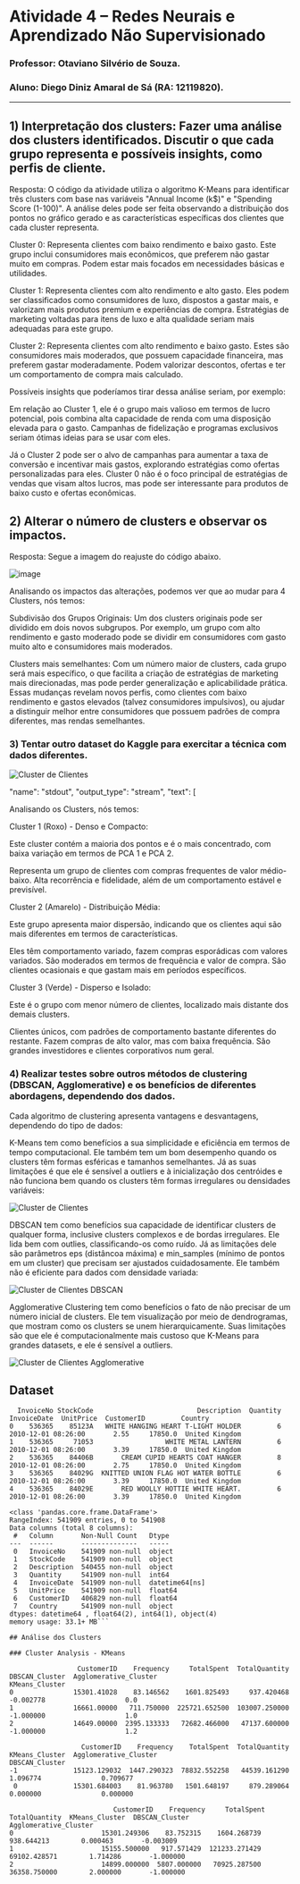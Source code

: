 # Atividade 4 – Redes Neurais e Aprendizado Não Supervisionado

### Professor: Otaviano Silvério de Souza.
### Aluno: Diego Diniz Amaral de Sá (RA: 12119820).

--------------------------------------------------------------------

## 1) Interpretação dos clusters: Fazer uma análise dos clusters identificados. Discutir o que cada grupo representa e possíveis insights, como perfis de cliente.

Resposta: O código da atividade utiliza o algoritmo K-Means para identificar três clusters com base nas variáveis "Annual Income (k$)" e "Spending Score (1-100)". A análise deles pode ser feita observando a distribuição dos pontos no gráfico gerado e as características específicas dos clientes que cada cluster representa.

Cluster 0: Representa clientes com baixo rendimento e baixo gasto. Este grupo inclui consumidores mais econômicos, que preferem não gastar muito em compras. Podem estar mais focados em necessidades básicas e utilidades.

Cluster 1: Representa clientes com alto rendimento e alto gasto. Eles podem ser classificados como consumidores de luxo, dispostos a gastar mais, e valorizam mais produtos premium e experiências de compra. Estratégias de marketing voltadas para itens de luxo e alta qualidade seriam mais adequadas para este grupo.

Cluster 2: Representa clientes com alto rendimento e baixo gasto. Estes são consumidores mais moderados, que possuem capacidade financeira, mas preferem gastar moderadamente. Podem valorizar descontos, ofertas e ter um comportamento de compra mais calculado.

Possíveis insights que poderíamos tirar dessa análise seriam, por exemplo: 

Em relação ao Cluster 1, ele é o grupo mais valioso em termos de lucro potencial, pois combina alta capacidade de renda com uma disposição elevada para o gasto. Campanhas de fidelização e programas exclusivos seriam ótimas ideias para se usar com eles.

Já o Cluster 2 pode ser o alvo de campanhas para aumentar a taxa de conversão e incentivar mais gastos, explorando estratégias como ofertas personalizadas para eles.
Cluster 0 não é o foco principal de estratégias de vendas que visam altos lucros, mas pode ser interessante para produtos de baixo custo e ofertas econômicas.

## 2) Alterar o número de clusters e observar os impactos.

Resposta: Segue a imagem do reajuste do código abaixo. 

![image](https://github.com/user-attachments/assets/9367dc7a-9106-45e8-af62-cd8d531167ee)

Analisando os impactos das alterações, podemos ver que ao mudar para 4 Clusters, nós temos: 

Subdivisão dos Grupos Originais: Um dos clusters originais pode ser dividido em dois novos subgrupos. Por exemplo, um grupo com alto rendimento e gasto moderado pode se dividir em consumidores com gasto muito alto e consumidores mais moderados.

Clusters mais semelhantes: Com um número maior de clusters, cada grupo será mais específico, o que facilita a criação de estratégias de marketing mais direcionadas, mas pode perder generalização e aplicabilidade prática.
Essas mudanças revelam novos perfis, como clientes com baixo rendimento e gastos elevados (talvez consumidores impulsivos), ou ajudar a distinguir melhor entre consumidores que possuem padrões de compra diferentes, mas rendas semelhantes.

### 3) Tentar outro dataset do Kaggle para exercitar a técnica com dados diferentes.

![Cluster de Clientes](https://github.com/user-attachments/assets/80417f90-6248-4817-be00-6819ccf20922)

 "name": "stdout",
     "output_type": "stream",
     "text": [

Analisando os Clusters, nós temos:

Cluster 1 (Roxo) - Denso e Compacto:

Este cluster contém a maioria dos pontos e é o mais concentrado, com baixa variação em termos de PCA 1 e PCA 2. 

Representa um grupo de clientes com compras frequentes de valor médio-baixo. Alta recorrência e fidelidade, além de um comportamento estável e previsível.

Cluster 2 (Amarelo) - Distribuição Média:

Este grupo apresenta maior dispersão, indicando que os clientes aqui são mais diferentes em termos de características. 

Eles têm comportamento variado, fazem compras esporádicas com valores variados. São moderados em termos de frequência e valor de compra. São clientes ocasionais e que gastam mais em períodos específicos.

Cluster 3 (Verde) - Disperso e Isolado:

Este é o grupo com menor número de clientes, localizado mais distante dos demais clusters.

Clientes únicos, com padrões de comportamento bastante diferentes do restante. Fazem compras de alto valor, mas com baixa frequência. São grandes investidores e clientes corporativos num geral.

### 4) Realizar testes sobre outros métodos de clustering (DBSCAN, Agglomerative) e os benefícios de diferentes abordagens, dependendo dos dados.

Cada algoritmo de clustering apresenta vantagens e desvantagens, dependendo do tipo de dados:

K-Means tem como benefícios a sua simplicidade e eficiência em termos de tempo computacional. Ele também tem um bom desempenho quando os clusters têm formas esféricas e tamanhos semelhantes.
Já as suas limitações é que ele é sensível a outliers e à inicialização dos centróides e não funciona bem quando os clusters têm formas irregulares ou densidades variáveis:

![Cluster de Clientes](https://github.com/user-attachments/assets/fe745fb6-4de1-4612-96f5-b0d4cd3011d3)

DBSCAN tem como benefícios sua capacidade de identificar clusters de qualquer forma, inclusive clusters complexos e de bordas irregulares. Ele lida bem com outlies, classificando-os como ruído.
Já as limitações dele são parâmetros eps (distâncoa máxima) e min_samples (mínimo de pontos em um cluster) que precisam ser ajustados cuidadosamente. Ele também não é eficiente para dados com densidade variada:

![Cluster de Clientes DBSCAN](https://github.com/user-attachments/assets/d6639abf-4932-4103-8435-695ca45983a7)

Agglomerative Clustering tem como benefícios o fato de não precisar de um número inicial de clusters. Ele tem visualização por meio de dendrogramas, que mostram como os clusters se unem hierarquicamente. 
Suas limitações são que ele é computacionalmente mais custoso que K-Means para grandes datasets, e ele é sensível a outliers.

![Cluster de Clientes Agglomerative](https://github.com/user-attachments/assets/13e6611b-4961-4990-a719-c231ce933964)

## Dataset

```plaintext
  InvoiceNo StockCode                          Description  Quantity         InvoiceDate  UnitPrice  CustomerID         Country
0    536365    85123A   WHITE HANGING HEART T-LIGHT HOLDER         6 2010-12-01 08:26:00       2.55     17850.0  United Kingdom
1    536365     71053                  WHITE METAL LANTERN         6 2010-12-01 08:26:00       3.39     17850.0  United Kingdom
2    536365    84406B       CREAM CUPID HEARTS COAT HANGER         8 2010-12-01 08:26:00       2.75     17850.0  United Kingdom
3    536365    84029G  KNITTED UNION FLAG HOT WATER BOTTLE         6 2010-12-01 08:26:00       3.39     17850.0  United Kingdom
4    536365    84029E       RED WOOLLY HOTTIE WHITE HEART.         6 2010-12-01 08:26:00       3.39     17850.0  United Kingdom

<class 'pandas.core.frame.DataFrame'>
RangeIndex: 541909 entries, 0 to 541908
Data columns (total 8 columns):
 #   Column       Non-Null Count   Dtype
---  ------       --------------   -----
 0   InvoiceNo    541909 non-null  object
 1   StockCode    541909 non-null  object
 2   Description  540455 non-null  object
 3   Quantity     541909 non-null  int64
 4   InvoiceDate  541909 non-null  datetime64[ns]
 5   UnitPrice    541909 non-null  float64
 6   CustomerID   406829 non-null  float64
 7   Country      541909 non-null  object
dtypes: datetime64 , float64(2), int64(1), object(4)
memory usage: 33.1+ MB```

## Análise dos Clusters

### Cluster Analysis - KMeans

                 CustomerID    Frequency     TotalSpent  TotalQuantity  DBSCAN_Cluster  Agglomerative_Cluster
KMeans_Cluster
0               15301.41028    83.146562    1601.825493     937.420468       -0.002778                    0.0
1               16661.00000   711.750000  225721.652500  103007.250000       -1.000000                    1.0
2               14649.00000  2395.133333   72682.466000   47137.600000       -1.000000                    1.2

                  CustomerID    Frequency    TotalSpent  TotalQuantity  KMeans_Cluster  Agglomerative_Cluster
DBSCAN_Cluster
-1              15123.129032  1447.290323  78832.552258   44539.161290        1.096774               0.709677
 0              15301.684003    81.963780   1501.648197     879.289064        0.000000               0.000000

                          CustomerID    Frequency     TotalSpent  TotalQuantity  KMeans_Cluster  DBSCAN_Cluster
Agglomerative_Cluster
0                      15301.249306    83.752315    1604.268739     938.644213        0.000463       -0.003009
1                      15155.500000   917.571429  121233.271429   69102.428571        1.714286       -1.000000
2                      14899.000000  5807.000000   70925.287500   36358.750000        2.000000       -1.000000


